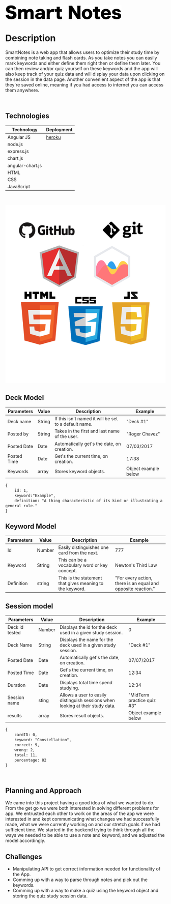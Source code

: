 ![SmartNotes Logo](./public/images/logo.png)


# Description

SmartNotes is a web app that allows users to optimize their study time by combining note taking and flash cards. As you take notes you can easily mark keywords and either define them right then or define them later. You can then review and/or quiz yourself on these keywords and the app will also keep track of your quiz data and will display your data upon clicking on the session in the data page. Another convenient aspect of the app is that they're saved online, meaning if you had access to internet you can access them anywhere. 

<br>

## Technologies

|   Technology |   Deployment |       
|  ----------- | ------------|
|   Angular JS | [heroku](https://smart-notes.herokuapp.com/#/) |
|   node.js    ||
|   express.js ||
|   chart.js ||
|   angular-chart.js||
|   HTML       ||
|   CSS        ||
|   JavaScript ||

<br>

![Technologies used picture](./public/images/logos.png) 
<br>

##  Deck Model

| Parameters  | Value   	| Description | Example |
| ----------- | ----------	| ------------ | ------- |
| Deck name   | String 		| If this isn't named it will be set to a default name. | "Deck #1" |
| Posted by | String | Takes in the first and last name of the user. | "Roger Chavez"
| Posted Date| Date  	| Automatically get's the date, on creation. | 07/03/2017 |
| Posted Time	| Date  	| Get's the current time, on creation.	   	 | 17:38 |
| Keywords 		| array    	| Stores keyword objects. 	   	 | Object example below |

```
{
    id: 1, 
    keyword:"Example", 
    definition: "A thing characteristic of its kind or illustrating a general rule." 
}
```

## Keyword Model
|Parameters| Value| Description| Example|
|----------|------|------------|--------|
| Id| Number| Easily distinguishes one card from the next.| 777|
| Keyword | String| This can be a vocabulary word or key concept.| Newton's Third Law |
| Definition| string| This is the statement that gives meaning to the keyword.| "For every action, there is an equal and opposite reaction."

## Session model
|Parameters| Value| Description| Example|
|----------|------|------------|--------|
| Deck id tested | Number| Displays the id for the deck used in a given study session.| 0 |
| Deck Name | String|Displays the name for the deck used in a given study session.| "Deck #1" |
| Posted Date| Date  	| Automatically get's the date, on creation. | 07/07/2017 |
| Posted Time	| Date  	| Get's the current time, on creation.	   	 | 12:34 |
| Duration	| Date  	| Displays total time spend studying.	   	 | 12:34 |
| Session name	| sting | Allows a user to easily distinguish sessions when looking at their study data. 	 | "MidTerm practice quiz #3" |
| results	| array | Stores result objects. | Object example below|
```
{
    cardID: 0,
    keyword: "Constellation",
    correct: 9,
    wrong: 2,
    total: 11,
    percentage: 82
} 
``` 

<br>

## Planning and Approach
We came into this project having a good idea of what we wanted to do. From the get go we were both interested in solving different problems for app. We entrusted each other to work on the areas of the app we were interested in and kept communicating what changes we had successfully made, what we were currently working on and our stretch goals if we had sufficient time. We started in the backend trying to think through all the ways we needed to be able to use a note and keyword, and we adjusted the model accordingly.  

## Challenges
- Manipulating API to get correct information needed for functionality of the App.
- Comming up with a way to parse through notes and pick out the keywords. 
- Comming up with a way to make a quiz using the keyword object and storing the quiz study session data.

